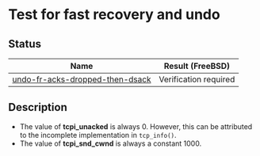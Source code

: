 # Test for fast recovery and undo

## Status
|                      Name                        | Result (FreeBSD)|
|:------------------------------------------------:|:---------------:|
[undo-fr-acks-dropped-then-dsack](undo-fr-acks-dropped-then-dsack.pkt) | Verification required

## Description
* The value of **tcpi_unacked** is always 0. However, this can be attributed to the incomplete implementation in `tcp_info()`.
* The value of **tcpi_snd_cwnd** is always a constant 1000.
